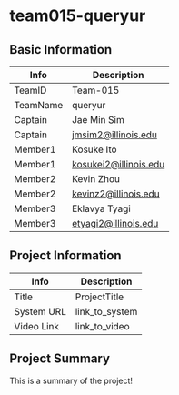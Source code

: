 # team015-queryur

## Basic Information

|   Info      |        Description     |
| ----------- | ---------------------- |
| TeamID      |        Team-015        |
| TeamName    |         queryur        |
| Captain     |       Jae Min Sim      |
| Captain     |   jmsim2@illinois.edu  |
| Member1     |        Kosuke Ito      |
| Member1     |  kosukei2@illinois.edu |
| Member2     |       Kevin Zhou       |
| Member2     |  kevinz2@illinois.edu  |
| Member3     |     Eklavya Tyagi      |
| Member3     |  etyagi2@illinois.edu  |

## Project Information

|   Info      |        Description     |
| ----------- | ---------------------- |
|  Title      |       ProjectTitle     |
| System URL  |      link_to_system    |
| Video Link  |      link_to_video     |

## Project Summary

This is a summary of the project!
